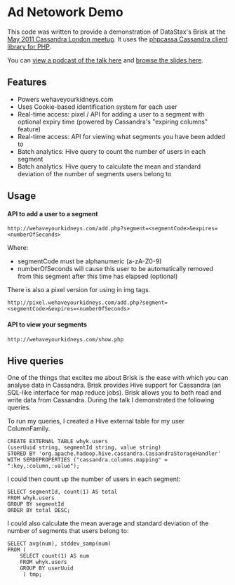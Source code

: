 # Ad Netowork Demo

This code was written to provide a demonstration of DataStax's Brisk at the
[May 2011 Cassandra London meetup](http://www.meetup.com/Cassandra-London/events/16643691/).
It uses the [phpcassa Cassandra client library for PHP](https://github.com/thobbs/phpcassa).

You can [view a podcast of the talk here](http://skillsmatter.com/podcast/nosql/cassandra-may-meetup/js-1775 "Podcast on SkillsMatter website")
and [browse the slides here](http://www.slideshare.net/davegardnerisme/cassandra-hadoop-brisk).

## Features

 - Powers wehaveyourkidneys.com
 - Uses Cookie-based identification system for each user
 - Real-time access: pixel / API for adding a user to a segment with
   optional expiry time (powered by Cassandra's "expiring columns" feature)
 - Real-time access: API for viewing what segments you have been added to
 - Batch analytics: Hive query to count the number of users in each segment
 - Batch analytics: Hive query to calculate the mean and standard deviation of
   the number of segments users belong to

## Usage

#### API to add a user to a segment

    http://wehaveyourkidneys.com/add.php?segment=<segmentCode>&expires=<numberOfSeconds>

Where:
 - segmentCode must be alphanumeric (a-zA-Z0-9)
 - numberOfSeconds will cause this user to be automatically removed from this
   segment after this time has elapsed (optional)

There is also a pixel version for using in img tags.

    http://pixel.wehaveyourkidneys.com/add.php?segment=<segmentCode>&expires=<numberOfSeconds>

#### API to view your segments

    http://wehaveyourkidneys.com/show.php

## Hive queries

One of the things that excites me about Brisk is the ease with which you can
analyse data in Cassandra. Brisk provides Hive support for Cassandra (an
SQL-like interface for map reduce jobs). Brisk allows you to both read and
write data from Cassandra. During the talk I demonstrated the following
queries.

To run my queries, I created a Hive external table for my user ColumnFamily.

    CREATE EXTERNAL TABLE whyk.users
    (userUuid string, segmentId string, value string)
    STORED BY 'org.apache.hadoop.hive.cassandra.CassandraStorageHandler'
    WITH SERDEPROPERTIES ("cassandra.columns.mapping" = ":key,:column,:value");

I could then count up the number of users in each segment:

    SELECT segmentId, count(1) AS total
    FROM whyk.users
    GROUP BY segmentId
    ORDER BY total DESC;

I could also calculate the mean average and standard deviation of the number
of segments that users belong to:

    SELECT avg(num), stddev_samp(num)
    FROM (
        SELECT count(1) AS num
        FROM whyk.users
        GROUP BY userUuid
         ) tmp;
